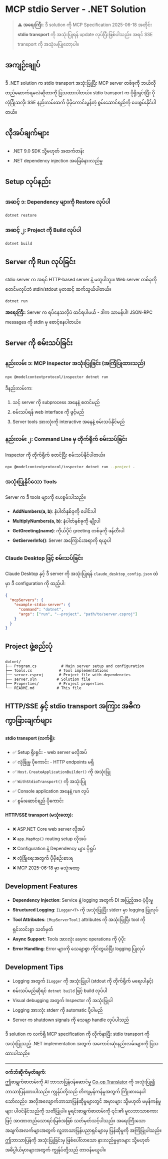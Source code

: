 <!--
CO_OP_TRANSLATOR_METADATA:
{
  "original_hash": "69372338676e01a2c97f42f70fdfbf42",
  "translation_date": "2025-08-26T20:26:48+00:00",
  "source_file": "03-GettingStarted/05-stdio-server/solution/dotnet/README.md",
  "language_code": "my"
}
-->
# MCP stdio Server - .NET Solution

> **⚠️ အရေးကြီး**: ဒီ solution ကို MCP Specification 2025-06-18 အတိုင်း **stdio transport** ကို အသုံးပြုရန် update လုပ်ပြီးဖြစ်ပါသည်။ အရင် SSE transport ကို အသုံးမပြုတော့ပါ။

## အကျဉ်းချုပ်

ဒီ .NET solution က stdio transport အသုံးပြုပြီး MCP server တစ်ခုကို ဘယ်လိုတည်ဆောက်ရမလဲဆိုတာကို ပြသထားပါတယ်။ stdio transport က ပိုရိုးရှင်းပြီး ပိုလုံခြုံသလို၊ SSE နည်းလမ်းထက် ပိုမိုကောင်းမွန်တဲ့ စွမ်းဆောင်ရည်ကို ပေးစွမ်းနိုင်ပါတယ်။

## လိုအပ်ချက်များ

- .NET 9.0 SDK သို့မဟုတ် အထက်တန်း
- .NET dependency injection အခြေခံနားလည်မှု

## Setup လုပ်နည်း

### အဆင့် ၁: Dependency များကို Restore လုပ်ပါ

```bash
dotnet restore
```

### အဆင့် ၂: Project ကို Build လုပ်ပါ

```bash
dotnet build
```

## Server ကို Run လုပ်ခြင်း

stdio server က အရင် HTTP-based server နဲ့ မတူပါဘူး။ Web server တစ်ခုကို စတင်မလုပ်ဘဲ stdin/stdout မှတဆင့် ဆက်သွယ်ပါတယ်။

```bash
dotnet run
```

**အရေးကြီး**: Server က ရပ်နေသလိုပဲ ထင်ရပါမယ် - ဒါက သာမန်ပါ! JSON-RPC messages ကို stdin မှ စောင့်နေပါတယ်။

## Server ကို စမ်းသပ်ခြင်း

### နည်းလမ်း ၁: MCP Inspector အသုံးပြုခြင်း (အကြံပြုထားသည်)

```bash
npx @modelcontextprotocol/inspector dotnet run
```

ဒီနည်းလမ်းက:
1. သင့် server ကို subprocess အနေနဲ့ စတင်မည်
2. စမ်းသပ်ရန် web interface ကို ဖွင့်မည်
3. Server tools အားလုံးကို interactive အနေနဲ့ စမ်းသပ်နိုင်မည်

### နည်းလမ်း ၂: Command Line မှ တိုက်ရိုက် စမ်းသပ်ခြင်း

Inspector ကို တိုက်ရိုက် စတင်ပြီး စမ်းသပ်နိုင်ပါတယ်။

```bash
npx @modelcontextprotocol/inspector dotnet run --project .
```

### အသုံးပြုနိုင်သော Tools

Server က ဒီ tools များကို ပေးစွမ်းပါသည်။

- **AddNumbers(a, b)**: နံပါတ်နှစ်ခုကို ပေါင်းပါ
- **MultiplyNumbers(a, b)**: နံပါတ်နှစ်ခုကို မျိုးပါ  
- **GetGreeting(name)**: ကိုယ်ပိုင် greeting တစ်ခုကို ဖန်တီးပါ
- **GetServerInfo()**: Server အကြောင်းအရာကို ရယူပါ

### Claude Desktop ဖြင့် စမ်းသပ်ခြင်း

Claude Desktop နှင့် ဒီ server ကို အသုံးပြုရန် `claude_desktop_config.json` ထဲမှာ ဒီ configuration ကို ထည့်ပါ:

```json
{
  "mcpServers": {
    "example-stdio-server": {
      "command": "dotnet",
      "args": ["run", "--project", "path/to/server.csproj"]
    }
  }
}
```

## Project ဖွဲ့စည်းပုံ

```
dotnet/
├── Program.cs           # Main server setup and configuration
├── Tools.cs            # Tool implementations
├── server.csproj       # Project file with dependencies
├── server.sln         # Solution file
├── Properties/         # Project properties
└── README.md          # This file
```

## HTTP/SSE နှင့် stdio transport အကြား အဓိက ကွာခြားချက်များ

**stdio transport (လက်ရှိ):**
- ✅ Setup ရိုးရှင်း - web server မလိုအပ်
- ✅ လုံခြုံမှု ပိုကောင်း - HTTP endpoints မရှိ
- ✅ `Host.CreateApplicationBuilder()` ကို အသုံးပြု
- ✅ `WithStdioTransport()` ကို အသုံးပြု
- ✅ Console application အနေနဲ့ run လုပ်
- ✅ စွမ်းဆောင်ရည် ပိုကောင်း

**HTTP/SSE transport (မသုံးတော့):**
- ❌ ASP.NET Core web server လိုအပ်
- ❌ `app.MapMcp()` routing setup လိုအပ်
- ❌ Configuration နဲ့ Dependency များ ပိုရှုပ်
- ❌ လုံခြုံရေးအတွက် ပိုမိုစဉ်းစားရ
- ❌ MCP 2025-06-18 မှာ မသုံးတော့

## Development Features

- **Dependency Injection**: Service နဲ့ logging အတွက် DI အပြည့်အဝ ပံ့ပိုးမှု
- **Structured Logging**: `ILogger<T>` ကို အသုံးပြုပြီး stderr မှာ logging ပြုလုပ်
- **Tool Attributes**: `[McpServerTool]` attributes ကို အသုံးပြုပြီး tool ကို ရှင်းလင်းစွာ သတ်မှတ်
- **Async Support**: Tools အားလုံး async operations ကို ပံ့ပိုး
- **Error Handling**: Error များကို သေချာစွာ ကိုင်တွယ်ပြီး logging ပြုလုပ်

## Development Tips

- Logging အတွက် `ILogger` ကို အသုံးပြုပါ (stdout ကို တိုက်ရိုက် မရေးပါနှင့်)
- စမ်းသပ်မည်ဆိုရင် `dotnet build` ဖြင့် build လုပ်ပါ
- Visual debugging အတွက် Inspector ကို အသုံးပြုပါ
- Logging အားလုံး stderr ကို automatic ပို့ပါမည်
- Server က shutdown signals ကို သေချာ handle လုပ်ပါသည်

ဒီ solution က လက်ရှိ MCP specification ကို လိုက်နာပြီး stdio transport ကို အသုံးပြုသည့် .NET implementation အတွက် အကောင်းဆုံးနည်းလမ်းများကို ပြသထားပါသည်။

---

**ဝက်ဘ်ဆိုက်မှတ်ချက်**:  
ဤစာရွက်စာတမ်းကို AI ဘာသာပြန်ဝန်ဆောင်မှု [Co-op Translator](https://github.com/Azure/co-op-translator) ကို အသုံးပြု၍ ဘာသာပြန်ထားပါသည်။ ကျွန်ုပ်တို့သည် တိကျမှန်ကန်မှုအတွက် ကြိုးစားနေပါသော်လည်း၊ အလိုအလျောက်ဘာသာပြန်ဆိုမှုများတွင် အမှားများ သို့မဟုတ် မမှန်ကန်မှုများ ပါဝင်နိုင်သည်ကို သတိပြုပါ။ မူရင်းစာရွက်စာတမ်းကို ၎င်း၏ မူလဘာသာစကားဖြင့် အာဏာတည်သောရင်းမြစ်အဖြစ် သတ်မှတ်သင့်ပါသည်။ အရေးကြီးသောအချက်အလက်များအတွက် လူ့ဘာသာပြန်ပညာရှင်များမှ ပြန်ဆိုမှုကို အကြံပြုပါသည်။ ဤဘာသာပြန်ကို အသုံးပြုခြင်းမှ ဖြစ်ပေါ်လာသော နားလည်မှုမှားများ သို့မဟုတ် အဓိပ္ပါယ်မှားများအတွက် ကျွန်ုပ်တို့သည် တာဝန်မယူပါ။